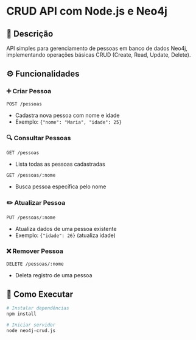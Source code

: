 # CRUD API com Node.js e Neo4j

## 📝 Descrição

API simples para gerenciamento de pessoas em banco de dados Neo4j, implementando operações básicas CRUD (Create, Read, Update, Delete).

## ⚙️ Funcionalidades

### ➕ Criar Pessoa

`POST /pessoas`

- Cadastra nova pessoa com nome e idade
- Exemplo: `{"nome": "Maria", "idade": 25}`

### 🔍 Consultar Pessoas

`GET /pessoas`

- Lista todas as pessoas cadastradas

`GET /pessoas/:nome`

- Busca pessoa específica pelo nome

### ✏️ Atualizar Pessoa

`PUT /pessoas/:nome`

- Atualiza dados de uma pessoa existente
- Exemplo: `{"idade": 26}` (atualiza idade)

### ❌ Remover Pessoa

`DELETE /pessoas/:nome`

- Deleta registro de uma pessoa

## 🚀 Como Executar

```bash
# Instalar dependências
npm install

# Iniciar servidor
node neo4j-crud.js
```
